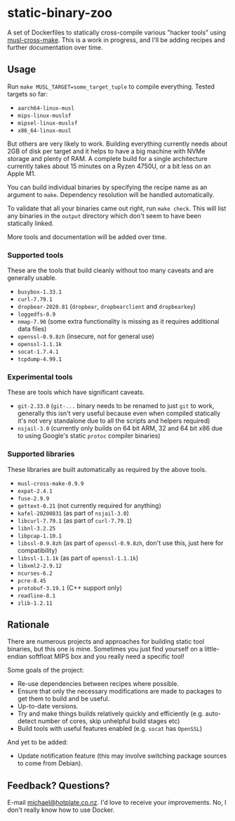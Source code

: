 # static-binary-zoo

A set of Dockerfiles to statically cross-compile various "hacker tools" using [musl-cross-make](https://github.com/richfelker/musl-cross-make). This is a work in progress, and I'll be adding recipes and further documentation over time.

## Usage

Run `make MUSL_TARGET=some_target_tuple` to compile everything. Tested targets so far:

* `aarch64-linux-musl`
* `mips-linux-muslsf`
* `mipsel-linux-muslsf`
* `x86_64-linux-musl`

But others are very likely to work. Building everything currently needs about 2GB of disk per target and it helps to have a big machine with NVMe storage and plenty of RAM. A complete build for a single architecture currently takes about 15 minutes on a Ryzen 4750U, or a bit less on an Apple M1.

You can build individual binaries by specifying the recipe name as an argument to `make`. Dependency resolution will be handled automatically.

To validate that all your binaries came out right, run `make check`. This will list any binaries in the `output` directory which don't seem to have been statically linked.

More tools and documentation will be added over time.

### Supported tools

These are the tools that build cleanly without too many caveats and are generally usable.

* `busybox-1.33.1`
* `curl-7.79.1`
* `dropbear-2020.81` (`dropbear`, `dropbearclient` and `dropbearkey`)
* `loggedfs-0.9`
* `nmap-7.90` (some extra functionality is missing as it requires additional data files)
* `openssl-0.9.8zh` (insecure, not for general use)
* `openssl-1.1.1k`
* `socat-1.7.4.1`
* `tcpdump-4.99.1`

### Experimental tools

These are tools which have significant caveats.

* `git-2.33.0` (`git-...` binary needs to be renamed to just `git` to work, generally this isn't very useful because even when compiled statically it's not very standalone due to all the scripts and helpers required)
* `nsjail-3.0` (currently only builds on 64 bit ARM, 32 and 64 bit x86 due to using Google's static `protoc` compiler binaries)

### Supported libraries

These libraries are built automatically as required by the above tools.

* `musl-cross-make-0.9.9`
* `expat-2.4.1`
* `fuse-2.9.9`
* `gettext-0.21` (not currently required for anything)
* `kafel-20200831` (as part of `nsjail-3.0`)
* `libcurl-7.79.1` (as part of `curl-7.79.1`)
* `libnl-3.2.25`
* `libpcap-1.10.1`
* `libssl-0.9.8zh` (as part of `openssl-0.9.8zh`, don't use this, just here for compatibility)
* `libssl-1.1.1k` (as part of `openssl-1.1.1k`)
* `libxml2-2.9.12`
* `ncurses-6.2`
* `pcre-8.45`
* `protobuf-3.19.1` (C++ support only)
* `readline-8.1`
* `zlib-1.2.11`

## Rationale

There are numerous projects and approaches for building static tool binaries, but this one is mine. Sometimes you just find yourself on a little-endian softfloat MIPS box and you really need a specific tool!

Some goals of the project:

* Re-use dependencies between recipes where possible.
* Ensure that only the necessary modifications are made to packages to get them to build and be useful.
* Up-to-date versions.
* Try and make things builds relatively quickly and efficiently (e.g. auto-detect number of cores, skip unhelpful build stages etc)
* Build tools with useful features enabled (e.g. `socat` has `OpenSSL`)

And yet to be added:

* Update notification feature (this may involve switching package sources to come from Debian).

## Feedback? Questions?

E-mail michael@hotplate.co.nz. I'd love to receive your improvements. No, I don't really know how to use Docker.
